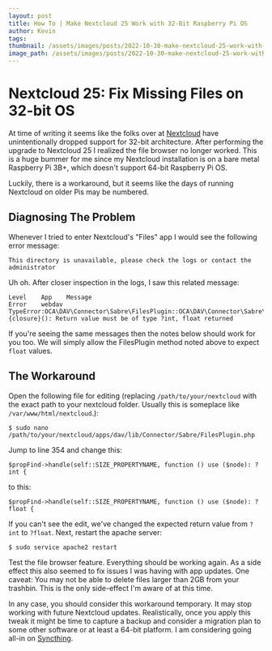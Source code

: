 ```yaml
---
layout: post
title: How To | Make Nextcloud 25 Work with 32-Bit Raspberry Pi OS
author: Kevin
tags: 
thumbnail: /assets/images/posts/2022-10-30-make-nextcloud-25-work-with-32-bit-os/thumb.png
image_path: /assets/images/posts/2022-10-30-make-nextcloud-25-work-with-32-bit-os
---
```


# Nextcloud 25: Fix Missing Files on 32-bit OS  
  
At time of writing it seems like the folks over at [Nextcloud][nextcloud] have unintentionally dropped support for 32-bit architecture.  After performing the upgrade to Nextcloud 25 I realized the file browser no longer worked.  This is a huge bummer for me since my Nextcloud installation is on a bare metal Raspberry Pi 3B+, which doesn't support 64-bit Raspberry Pi OS.  
  
Luckily, there is a workaround, but it seems like the days of running Nextcloud on older Pis may be numbered.
  
## Diagnosing The Problem  
  
Whenever I tried to enter Nextcloud's "Files" app I would see the following error message:  
  
```
This directory is unavailable, please check the logs or contact the administrator
```

Uh oh.  After closer inspection in the logs, I saw this related message:
  
```
Level    App    Message
Error    webdav TypeError:OCA\DAV\Connector\Sabre\FilesPlugin::OCA\DAV\Connector\Sabre\{closure}(): Return value must be of type ?int, float returned
```
  
If you're seeing the same messages then the notes below should work for you too.  We will simply allow the FilesPlugin method noted above to expect `float` values.  
  
## The Workaround  
  
Open the following file for editing (replacing `/path/to/your/nextcloud` with the exact path to your nextcloud folder.  Usually this is someplace like `/var/www/html/nextcloud`.):  
  
```
$ sudo nano /path/to/your/nextcloud/apps/dav/lib/Connector/Sabre/FilesPlugin.php
```
  
Jump to line 354 and change this:  
  
```
$propFind->handle(self::SIZE_PROPERTYNAME, function () use ($node): ?int {
```
  
to this:  
  
```
$propFind->handle(self::SIZE_PROPERTYNAME, function () use ($node): ?float {
```
  
If you can't see the edit, we've changed the expected return value from `?int` to `?float`.  Next, restart the apache server:  
```
$ sudo service apache2 restart
```
  
Test the file browser feature.  Everything should be working again.  As a side effect this also seemed to fix issues I was having with app updates.  One caveat: You may not be able to delete files larger than 2GB from your trashbin.  This is the only side-effect I'm aware of at this time.  

In any case, you should consider this workaround temporary.  It may stop working with future Nextcloud updates.  Realistically, once you apply this tweak it might be time to capture a backup and consider a migration plan to some other software or at least a 64-bit platform.  I am considering going all-in on [Syncthing][syncthing].

[nextcloud]:https://www.nextcloud.com
[syncthing]:https://www.syncthing.net
